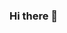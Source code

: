 
### Hi there 👋

<!--
**AnjaliSuman3011/AnjaliSuman3011** is a ✨ _special_ ✨ repository because its `README.md` (this file) appears on your GitHub profile.

🔭 I’m currently working on: 
Javascript , React Js , React Hooks , Redux ,
NodeJS , Express Js , MongoDB , PostgreSQL ,   HTTP / HTTPS , RESTful APIs , Websockets , CORS , MVC
Architecture , CI/CD.

👯 I’m looking to collaborate on:
Fullstack projects

🌱 I’m currently learning:
Serverless and GraphQL and Docker.


⚡ Fun fact:
I love writing content writing on Quora.
-->

